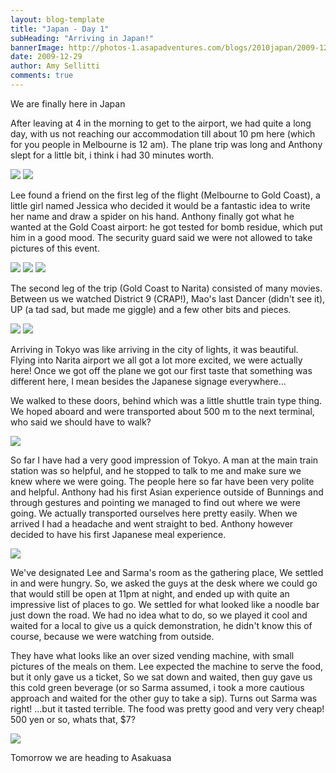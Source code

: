 ```yaml
---
layout: blog-template
title: "Japan - Day 1"
subHeading: "Arriving in Japan!"
bannerImage: http://photos-1.asapadventures.com/blogs/2010japan/2009-12-29/IMG_0109.JPG_compressed.JPEG
date: 2009-12-29
author: Amy Sellitti
comments: true
---
```


We are finally here in Japan

After leaving at 4 in the morning to get to the airport, we had quite a long day, with us not reaching our accommodation till about 10 pm here (which for you people in Melbourne is 12 am). The plane trip was long and Anthony slept for a little bit, i think i had 30 minutes worth.

<div class="grid-2c">
  <img src="http://photos-1.asapadventures.com/blogs/2010japan/2009-12-29/img_0636.jpg_compressed.JPEG"/>
  <img src="http://photos-1.asapadventures.com/blogs/2010japan/2009-12-29/img_0632.jpg_compressed.JPEG"/>
</div>

Lee found a friend on the first leg of the flight (Melbourne to Gold Coast), a little girl named Jessica who decided it would be a fantastic idea to write her name and draw a spider on his hand. Anthony finally got what he wanted at the Gold Coast airport: he got tested for bomb residue, which put him in a good mood. The security guard said we were not allowed to take pictures of this event.

<div class="grid-1l-2w">
  <img src="http://photos-1.asapadventures.com/blogs/2010japan/2009-12-29/DSC_0009.JPG_compressed.JPEG"/>
  <img src="http://photos-1.asapadventures.com/blogs/2010japan/2009-12-29/img_0621.jpg_compressed.JPEG"/>
  <img src="http://photos-1.asapadventures.com/blogs/2010japan/2009-12-29/DSC_0005.JPG_compressed.JPEG"/>
</div>

The second leg of the trip (Gold Coast to Narita) consisted of many movies. Between us we watched District 9 (CRAP!), Mao's last Dancer (didn't see it), UP (a tad sad, but made me giggle) and a few other bits and pieces.

<div class="grid-2c">
  <img src="http://photos-1.asapadventures.com/blogs/2010japan/2009-12-29/img_0650.jpg_compressed.JPEG"/>
  <img src="http://photos-1.asapadventures.com/blogs/2010japan/2009-12-29/img_0639.jpg_compressed.JPEG"/>
</div>

Arriving in Tokyo was like arriving in the city of lights, it was beautiful. Flying into Narita airport we all got a lot more excited, we were actually here! Once we got off the plane we got our first taste that something was different here, I mean besides the Japanese signage everywhere...

We walked to these doors, behind which was a little shuttle train type thing. We hoped aboard and were transported about 500 m to the next terminal, who said we should have to walk?

<div class="center-image"><img src="http://photos-1.asapadventures.com/blogs/2010japan/2009-12-29/DSC_0020.JPG_compressed.JPEG" /></div>

So far I have had a very good impression of Tokyo. A man at the main train station was so helpful, and he stopped to talk to me and make sure we knew where we were going. The people here so far have been very polite and helpful. Anthony had his first Asian experience outside of Bunnings and through gestures and pointing we managed to find out where we were going. We actually transported ourselves here pretty easily. When we arrived I had a headache and went straight to bed. Anthony however decided to have his first Japanese meal experience.

<div class="center-image"><img src="http://photos-1.asapadventures.com/blogs/2010japan/2009-12-29/img_0660.jpg_compressed.JPEG" /></div>

We've designated Lee and Sarma's room as the gathering place, We settled in and were hungry. So, we asked the guys at the desk where we could go that would still be open at 11pm at night, and ended up with quite an impressive list of places to go. We settled for what looked like a noodle bar just down the road. We had no idea what to do, so we played it cool and waited for a local to give us a quick demonstration, he didn't know this of course, because we were watching from outside.

They have what looks like an over sized vending machine, with small pictures of the meals on them. Lee expected the machine to serve the food, but it only gave us a ticket, So we sat down and waited, then guy gave us this cold green beverage (or so Sarma assumed, i took a more cautious approach and waited for the other guy to take a sip). Turns out Sarma was right! ...but it tasted terrible.
The food was pretty good and very very cheap! 500 yen or so, whats that, $7?

<div class="center-image"><img src="http://photos-1.asapadventures.com/blogs/2010japan/2009-12-29/PC300020.JPG" /></div>

Tomorrow we are heading to Asakuasa
